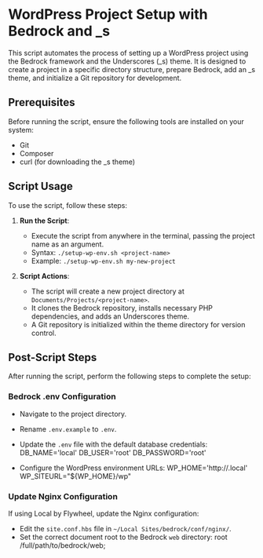 # WordPress Project Setup with Bedrock and _s

This script automates the process of setting up a WordPress project using the Bedrock framework and the Underscores (_s) theme. It is designed to create a project in a specific directory structure, prepare Bedrock, add an _s theme, and initialize a Git repository for development.

## Prerequisites

Before running the script, ensure the following tools are installed on your system:

- Git
- Composer
- curl (for downloading the _s theme)

## Script Usage

To use the script, follow these steps:

1. **Run the Script**:
   - Execute the script from anywhere in the terminal, passing the project name as an argument.
   - Syntax: `./setup-wp-env.sh <project-name>`
   - Example: `./setup-wp-env.sh my-new-project`

2. **Script Actions**:
   - The script will create a new project directory at `Documents/Projects/<project-name>`.
   - It clones the Bedrock repository, installs necessary PHP dependencies, and adds an Underscores theme.
   - A Git repository is initialized within the theme directory for version control.

## Post-Script Steps

After running the script, perform the following steps to complete the setup:

### Bedrock .env Configuration

- Navigate to the project directory.
- Rename `.env.example` to `.env`.
- Update the `.env` file with the default database credentials:
DB_NAME='local'
DB_USER='root'
DB_PASSWORD='root'

- Configure the WordPress environment URLs:
WP_HOME='http://<project-name>.local'
WP_SITEURL="${WP_HOME}/wp"

### Update Nginx Configuration

If using Local by Flywheel, update the Nginx configuration:

- Edit the `site.conf.hbs` file in `~/Local Sites/bedrock/conf/nginx/`.
- Set the correct document root to the Bedrock `web` directory: root /full/path/to/bedrock/web;
